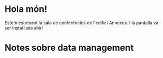 # Hola món!
Estem estrenant la sala de conferències de l'edifici Annexus. 
I la pantalla va ser instal·lada ahir!

# Notes sobre data management
